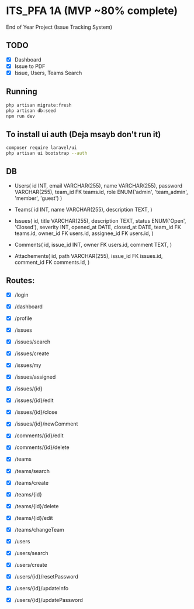 # ITS_PFA 1A (MVP ~80% complete)
End of Year Project (Issue Tracking System)

## TODO

- [x] Dashboard 
- [x] Issue to PDF
- [x] Issue, Users, Teams Search 

## Running
```sh
php artisan migrate:fresh
php artisan db:seed
npm run dev
```

## To install ui auth (Deja msayb don't run it)

```sh
composer require laravel/ui 
php artisan ui bootstrap --auth 
```
## DB
- Users(
  id INT,
  email VARCHAR(255),
  name VARCHAR(255),
  password VARCHAR(255),
  team_id FK teams.id, 
  role ENUM('admin', 'team_admin', 'member', 'guest')
)

- Teams(
  id INT,
  name VARCHAR(255),
  description TEXT,
)

- Issues(
  id,
  title VARCHAR(255),
  description TEXT,
  status ENUM('Open', 'Closed'),
  severity INT,
  opened_at DATE,
  closed_at DATE,
  team_id FK teams.id,
  owner_id FK users.id,
  assignee_id FK users.id,
)

- Comments(
  id,
  issue_id INT,
  owner FK users.id,
  comment TEXT,
)

- Attachements(
  id,
  path VARCHAR(255),
  issue_id FK issues.id,
  comment_id FK comments.id,
)

## Routes:

- [x] /login
- [x] /dashboard 
- [x] /profile

- [x] /issues
- [x] /issues/search
- [x] /issues/create
- [x] /issues/my
- [x] /issues/assigned 
- [x] /issues/{id}
- [x] /issues/{id}/edit 
- [x] /issues/{id}/close 
- [x] /issues/{id}/newComment

- [x] /comments/{id}/edit 
- [x] /comments/{id}/delete 

- [x] /teams 
- [x] /teams/search
- [x] /teams/create
- [x] /teams/{id}
- [x] /teams/{id}/delete
- [x] /teams/{id}/edit
- [x] /teams/changeTeam

- [x] /users
- [x] /users/search
- [x] /users/create 
- [x] /users/{id}/resetPassword
- [x] /users/{id}/updateInfo
- [x] /users/{id}/updatePassword
